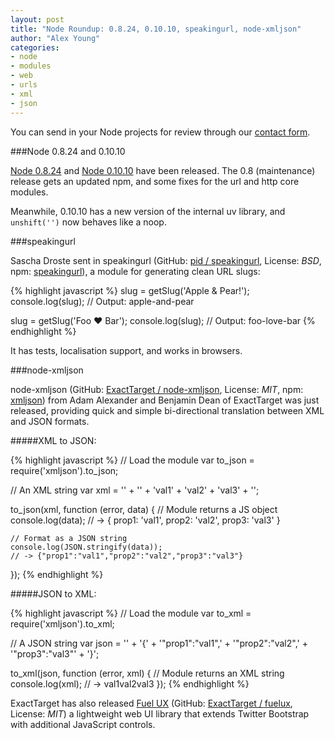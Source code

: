 ```yaml
---
layout: post
title: "Node Roundup: 0.8.24, 0.10.10, speakingurl, node-xmljson"
author: "Alex Young"
categories: 
- node
- modules
- web
- urls
- xml
- json
---
```


<div class="intro">
You can send in your Node projects for review through our <a href="/contact.html">contact form</a>.
</div>

###Node 0.8.24 and 0.10.10

[Node 0.8.24](http://blog.nodejs.org/2013/06/04/node-v0-8-24-maintenance/) and [Node 0.10.10](http://blog.nodejs.org/2013/06/04/node-v0-10-10-stable/) have been released.  The 0.8 (maintenance) release gets an updated npm, and some fixes for the url and http core modules.

Meanwhile, 0.10.10 has a new version of the internal uv library, and `unshift('')` now behaves like a noop.

###speakingurl

Sascha Droste sent in speakingurl (GitHub: [pid / speakingurl](https://github.com/pid/speakingurl), License: _BSD_, npm: [speakingurl](https://npmjs.org/package/speakingurl)), a module for generating clean URL slugs:

{% highlight javascript %}
slug = getSlug('Apple & Pear!');
console.log(slug);
// Output: apple-and-pear

slug = getSlug('Foo ♥ Bar');
console.log(slug);
// Output: foo-love-bar
{% endhighlight %}

It has tests, localisation support, and works in browsers.

###node-xmljson

node-xmljson (GitHub: [ExactTarget / node-xmljson](https://github.com/ExactTarget/node-xmljson), License: _MIT_, npm: [xmljson](https://npmjs.org/package/xmljson)) from Adam Alexander and Benjamin Dean of ExactTarget was just released, providing quick and simple bi-directional translation between XML and JSON formats.

#####XML to JSON:

{% highlight javascript %}
// Load the module
var to_json = require('xmljson').to_json;

// An XML string
var xml = '' +
    '<data>' +
        '<prop1>val1</prop1>' +
        '<prop2>val2</prop2>' +
        '<prop3>val3</prop3>' +
    '</data>';

to_json(xml, function (error, data) {
    // Module returns a JS object
    console.log(data);
    // -> { prop1: 'val1', prop2: 'val2', prop3: 'val3' }

    // Format as a JSON string
    console.log(JSON.stringify(data));
    // -> {"prop1":"val1","prop2":"val2","prop3":"val3"}
});
{% endhighlight %}

#####JSON to XML:

{% highlight javascript %}
// Load the module
var to_xml = require('xmljson').to_xml;

// A JSON string
var json = '' +
    '{' +
        '"prop1":"val1",' +
        '"prop2":"val2",' +
        '"prop3":"val3"' +
    '}';

to_xml(json, function (error, xml) {
    // Module returns an XML string
    console.log(xml);
    // -> <data><prop1>val1</prop1><prop2>val2</prop2><prop3>val3</prop3></data>
});
{% endhighlight %}

ExactTarget has also released [Fuel UX](http://exacttarget.github.io/fuelux) (GitHub: [ExactTarget / fuelux](https://github.com/ExactTarget/fuelux), License: _MIT_) a lightweight web UI library that extends Twitter Bootstrap with additional JavaScript controls.

